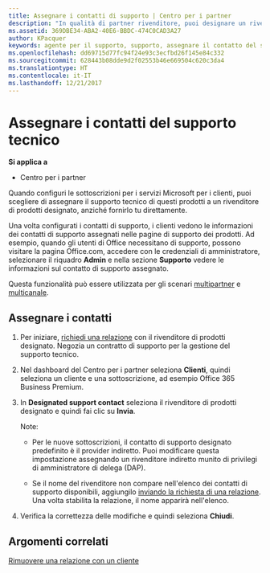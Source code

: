 ```yaml
---
title: Assegnare i contatti di supporto | Centro per i partner
description: "In qualità di partner rivenditore, puoi designare un rivenditore come contatto di supporto."
ms.assetid: 369DBE34-ABA2-40E6-BBDC-474C0CAD3A27
author: KPacquer
keywords: agente per il supporto, supporto, assegnare il contatto del supporto tecnico, contatto del supporto tecnico designato
ms.openlocfilehash: dd69715d77fc94f24e93c3ecfbd26f145e84c332
ms.sourcegitcommit: 628443b08dde9d2f02553b46e669504c620c3da4
ms.translationtype: HT
ms.contentlocale: it-IT
ms.lasthandoff: 12/21/2017
---
```

# <a name="assign-support-contacts"></a>Assegnare i contatti del supporto tecnico

**Si applica a**

-  Centro per i partner

Quando configuri le sottoscrizioni per i servizi Microsoft per i clienti, puoi scegliere di assegnare il supporto tecnico di questi prodotti a un rivenditore di prodotti designato, anziché fornirlo tu direttamente.

Una volta configurati i contatti di supporto, i clienti vedono le informazioni dei contatti di supporto assegnati nelle pagine di supporto dei prodotti. Ad esempio, quando gli utenti di Office necessitano di supporto, possono visitare la pagina Office.com, accedere con le credenziali di amministratore, selezionare il riquadro **Admin** e nella sezione **Supporto** vedere le informazioni sul contatto di supporto assegnato.

Questa funzionalità può essere utilizzata per gli scenari [multipartner](multipartner.md) e [multicanale](multichannel.md). 

<a href="" id="assigncontacts"></a>
## <a name="assign-contacts"></a>Assegnare i contatti

1.  Per iniziare, [richiedi una relazione](request-a-relationship-with-a-customer.md) con il rivenditore di prodotti designato. Negozia un contratto di supporto per la gestione del supporto tecnico.

2.  Nel dashboard del Centro per i partner seleziona **Clienti**, quindi seleziona un cliente e una sottoscrizione, ad esempio Office 365 Business Premium.

3.  In **Designated support contact** seleziona il rivenditore di prodotti designato e quindi fai clic su **Invia**. 

    Note: 
    
    *  Per le nuove sottoscrizioni, il contatto di supporto designato predefinito è il provider indiretto. Puoi modificare questa impostazione assegnando un rivenditore indiretto munito di privilegi di amministratore di delega (DAP).
    
    *  Se il nome del rivenditore non compare nell'elenco dei contatti di supporto disponibili, aggiungilo [inviando la richiesta di una relazione](request-a-relationship-with-a-customer.md). Una volta stabilita la relazione, il nome apparirà nell'elenco.  

4.  Verifica la correttezza delle modifiche e quindi seleziona **Chiudi**.

## <a name="related-topics"></a>Argomenti correlati

[Rimuovere una relazione con un cliente](remove-a-relationship.md)